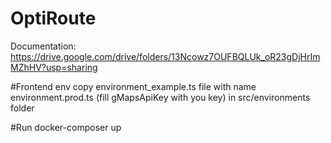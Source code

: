 # OptiRoute
Documentation: https://drive.google.com/drive/folders/13Ncowz7OUFBQLUk_oR23gDjHrImMZhHV?usp=sharing


#Frontend env
copy environment_example.ts file with name environment.prod.ts (fill gMapsApiKey with you key) in src/environments folder

#Run
docker-composer up